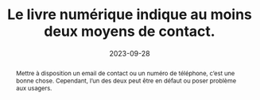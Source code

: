 ---
title: Le livre numérique indique au moins deux moyens de contact. 
detail: Le site propose au moins deux moyens de contact. 
abstract: Mettre à disposition un email de contact ou un numéro de téléphone, c’est une bonne chose. Cependant, l’un des deux peut être en défaut ou poser problème aux usagers.
categories: [" Identification et contact"]
agrege: O4102-E017
opquast: '4 102'
indiceebook: '17'
description: "Règle n° 017"
before: "016"
weight: "017"
after: "019"
actif: '1'
layout: rules
date: 2023-09-28
tags: ["", ""]
objectif: ["Optimiser les possibilités de retour d’information de la part des utilisateurs.", "
    Éviter de mettre les lectrices et lecteurs en difficulté en cas d’indisponibilité ou de problèmes d’utilisation de l’un des moyens de contact."]
Meo: ["Par exemple, indiquer l’adresse postale ou le numéro de téléphone de la maison d'édition et proposer un lien vers un formulaire permettant de les contacter."]
Controle: ["    
* Vérifier la présence d’au moins deux modes de contact.
* Vérifier qu’il est possible de joindre effectivement une personne via les modes de contact proposés."
]
epubcheck: false
ace: false
humancheck: true
Source: ["Opquast"]
Referentiel: [""]
steps: ["", ""]
draft: true
---